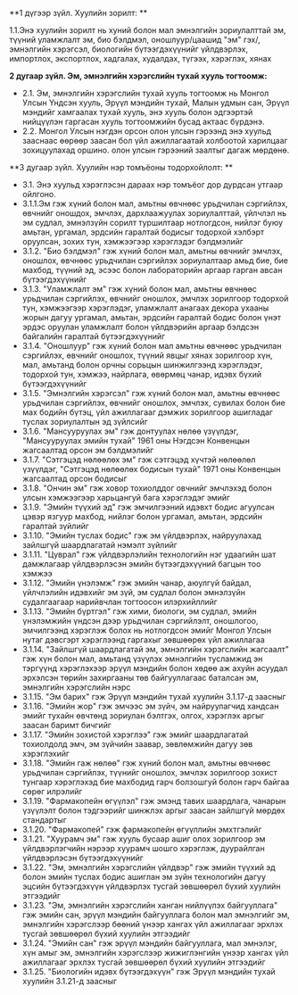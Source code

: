 **1 дүгээр зүйл. Хуулийн зорилт: **

1.1.Энэ хуулийн зорилт нь хуний болон мал эмнэлгийн зориулалттай эм, түүний уламжлалт эм, био бэлдмэл, оношлуур/цаашид "эм" гэх/, эмнэлгийн хэрэгсэл, биологийн бүтээгдэхүүнийг үйлдвэрлэх, импортлох, экспортлох, хадгалах, худалдах, түгээх, хэрэглэх, хянах

**2 дугаар зүйл. Эм, эмнэлгийн хэрэгслийн тухай хууль тогтоомж:**

-    2.1. Эм, эмнэлгийн хэрэгслийн тухай хууль тогтоомж нь Монгол Улсын Үндсэн хууль, Эрүүл мэндийн тухай, Малын удмын сан, Эрүүл мэндийг хамгаалах тухай хууль, энэ хууль болон эдгээртэй нийцүүлэн гаргасан хууль тогтоомжийн бусад актаас бүрдэнэ.
-    2.2. Монгол Улсын нэгдэн орсон олон улсын гэрээнд энэ хуульд зааснаас өөрөөр заасан бол үйл ажиллагаатай холбоотой харилцааг зохицуулахад оршино. олон улсын гэрээний заалтыг дагаж мөрдөнө.

**3 дугаар зүйл. Хуулийн нэр томъёоны тодорхойлолт: **

-    3.1. Энэ хуульд хэрэглэсэн дараах нэр томъёог дор дурдсан утгаар ойлгоно.
-    3.1.1.Эм гэж хүний болон мал, амьтны өвчнөөс урьдчилан сэргийлэх, өвчнийг оношдох, эмчлэх, дархлаажуулах зориулалттай, үйлчлэл нь эм судлал, эмнэлзүйн сорилт туршилтаар нотлогдсон, нийлэг буюу амьтан, ургамал, эрдсийн гаралтай бодисыг тодорхой хэлбэрт оруулсан, зохих тун, хэмжээгээр хэрэглэдэг бэлдмэлийг
-    3.1.2. "Био бэлдмэл" гэж хүний болон мал, амьтны өвчнийг эмчлэх, оношлох, өвчнөөс урьдчилан сэргийлэх зориулалтаар амьд бие, бие махбод, түүний эд, эсээс болон лабораторийн аргаар гарган авсан бүтээгдэхүүнийг
-    3.1.3. "Уламжлалт эм" гэж хүний болон мал, амьтны өвчнөөс урьдчилан сэргийлэх, өвчнийг оношлох, эмчлэх зорилгоор тодорхой тун, хэмжээгээр хэрэглэдэг, уламжлалт анагаах декора ухааны жорын дагуу ургамал, амьтан, эрдсийн гаралтай бодис болон үнэт эрдэс оруулан уламжлалт болон үйлдвэрийн аргаар бэлдсэн байгалийн гаралтай бүтээгдэхүүнийг
-    3.1.4. "Оношлуур" гэж хүний болон мал амьтны өвчнөөс урьдчилан сэргийлэх, өвчнийг оношлох, түүний явцыг хянах зорилгоор хүн, мал, амьтанд болон орчны сорьцын шинжилгээнд хэрэглэдэг, тодорхой тун, хэмжээ, найрлага, өвөрмөц чанар, идэвх бүхий бүтээгдэхүүнийг
-    3.1.5. "Эмнэлгийн хэрэгсэл" гэж хүний болон мал, амьтны өвчнөөс урьдчилан сэргийлэх, өвчнийг оношлох, эмчлэх, сувилах болон бие мах бодийн бүтэц, үйл ажиллагааг дэмжих зорилгоор ашигладаг туслах зориулалтын эд зүйлсийг
-    3.1.6. "Мансууруулах эм" гэж донтуулах нөлөө үзүүлдэг, "Мансууруулах эмийн тухай" 1961 оны Нэгдсэн Конвенцын жагсаалтад орсон эм бэлдмэлийг
-    3.1.7. "Сэтгэцэд нөлөөлөх эм" гэж сэтгэцэд хүчтэй нөлөөлөл үзүүлдэг, "Сэтгэцэд нөлөөлөх бодисын тухай" 1971 оны Конвенцын жагсаалтад орсон бодисыг
-    3.1.8. "Ончин эм" гэж ховор тохиолддог овчнийг эмчлэхэд болон улсын хэмжээгээр харьцангуй бага хэрэглэдэг эмийг
-    3.1.9. "Эмийн түүхий эд" гэж эмчилгээний идэвхт бодис агуулсан цэвэр язгуур махбод, нийлэг болон ургамал, амьтан, эрдсийн гаралтай зүйлийг
-    3.1.10. "Эмийн туслах бодис" гэж эм үйлдвэрлэх, найруулахад зайлшгүй шаардлагатай нэмэлт зүйлийг
-    3.1.11. "Цуврал" гэж үйлдвэрлэлийн технологийн нэг удаагийн шат дамжлагаар үйлдвэрлэсэн эмийн бүтээгдэхүүний багцын тоо хэмжээ
-    3.1.12. "Эмийн үнэлэмж" гэж эмийн чанар, аюулгүй байдал, үйлчлэлийн идэвхийг эм зүй, эм судлал болон эмнэлзүйн судалгаагаар нарийвчлан тогтоосон илэрхийллийг
-    3.1.13. "Эмийн бүртгэл" гэж хими, биологи, эм судлал, эмийн үнэлэмжийн үндсэн дээр урьдчилан сэргийлэлт, оношлогоо, эмчилгээнд хэрэглэж болох нь нотлогдсон эмийг Монгол Улсын нутаг дэвсгэрт хэрэглээнд гаргахыг зөвшөөрөх үйл ажиллагаа
-    3.1.14. "Зайлшгүй шаардлагатай эм, эмнэлгийн хэрэгслийн жагсаалт" гэж хүн болон мал, амьтанд үзүүлэх эмнэлгийн тусламжид эн тэргүүнд хэрэглэхээр эрүүл мэндийн болон хөдөө аж ахуйн асуудал эрхэлсэн төрийн захиргааны төв байгууллагаас баталсан эм, эмнэлгийн хэрэгслийн нэрс
-    3.1.15. "Эм барих" гэж Эрүүл мэндийн тухай хуулийн 3.1.17-д заасныг
-    3.1.16. "Эмийн жор" гэж эмчээс эм зүйч, эм найруулагчид хандсан эмийг тухайн өвчтөнд зориулан бэлтгэх, олгох, хэрэглэх аргыг заасан баримт бичгийг
-    3.1.17. "Эмийн зохистой хэрэглээ" гэж эмийг шаардлагатай тохиолдолд эмч, эм зүйчийн заавар, зөвлөмжийн дагуу зөв хэрэглэхийг
-    3.1.18. "Эмийн гаж нөлөө" гэж хүний болон мал, амьтны өвчнөөс урьдчилан сэргийлэх, түүнийг оношлох, эмчлэх зорилгоор зохист тунгаар хэрэглэхэд бие махбодид гарч болзошгуй болон гарч байгаа сөрөг илрэлийг
-    3.1.19. "Фармакопейн өгүүлэл" гэж эмэнд тавих шаардлага, чанарын үзүүлэлт болон тэдгээрийг шинжлэх аргыг заасан зайлшгүй мөрдөх стандартыг
-    3.1.20. "Фармакопей" гэж фармакопейн өгүүллийн эмхтгэлийг
-    3.1.21. "Хуурамч эм" гэж хууль бусаар ашиг олох зорилгоор эм үйлдвэрлэгчийн нэрээр хуурамч шошго хэрэглэж, дуурайлган үйлдвэрлэсэн бүтээгдэхүүнийг
-    3.1.22. "Эм, эмнэлгийн хэрэгслийн үйлдвэр" гэж эмийн түүхий эд болон эмийн туслах бодис ашиглан эм зүйн технологийн дагуу эцсийн бүтээгдэхүүн үйлдвэрлэх тусгай зөвшөөрөл бүхий хуулийн этгээдийг
-    3.1.23. "Эм, эмнэлгийн хэрэгслийн ханган нийлүүлэх байгууллага" гэж эмийн сан, эрүүл мэндийн байгууллага болон мал эмнэлгийг эм, эмнэлгийн хэрэгслээр бөөний үнээр хангах үйл ажиллагааг эрхлэх тусгай зөвшөөрөл бүхий хуулийн этгээдийг
-    3.1.24. "Эмийн сан" гэж эрүүл мэндийн байгууллага, мал эмнэлэг, хүн амыг эм, эмнэлгийн хэрэгслээр жижиглэнгийн үнээр хангах үйл ажиллагааг эрхлэх тусгай зөвшөөрөл бүхий хуулийн этгээдийг
-    3.1.25. "Биологийн идэвх бүтээгдэхүүн" гэж Эрүүл мэндийн тухай хуулийн 3.1.21-д заасныг
